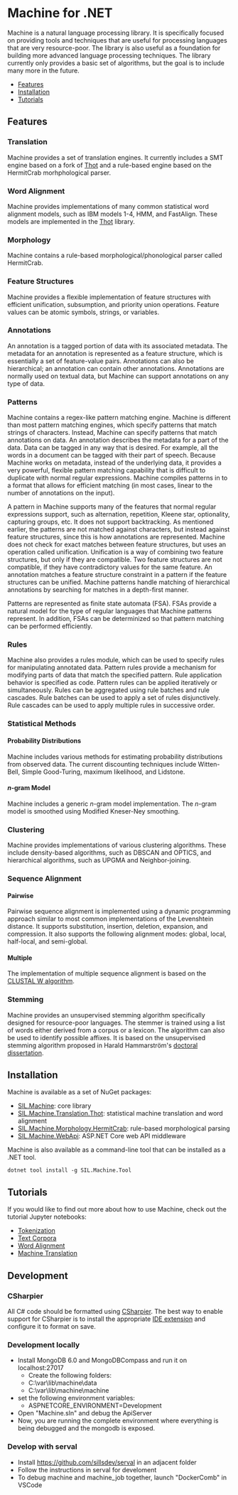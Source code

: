 # Machine for .NET

Machine is a natural language processing library. It is specifically focused on providing tools and techniques that are useful for processing languages that are very resource-poor. The library is also useful as a foundation for building more advanced language processing techniques. The library currently only provides a basic set of algorithms, but the goal is to include many more in the future.

- [Features](#features)
- [Installation](#installation)
- [Tutorials](#tutorials)

## Features

### Translation

Machine provides a set of translation engines. It currently includes a SMT engine based on a fork of [Thot](https://github.com/sillsdev/thot) and a rule-based engine based on the HermitCrab morhphological parser.

### Word Alignment

Machine provides implementations of many common statistical word alignment models, such as IBM models 1-4, HMM, and FastAlign. These models are implemented in the [Thot](https://github.com/sillsdev/thot) library.

### Morphology

Machine contains a rule-based morphological/phonological parser called HermitCrab.

### Feature Structures

Machine provides a flexible implementation of feature structures with efficient unification, subsumption, and priority union operations. Feature values can be atomic symbols, strings, or variables.

### Annotations

An annotation is a tagged portion of data with its associated metadata. The metadata for an annotation is represented as a feature structure, which is essentially a set of feature-value pairs. Annotations can also be hierarchical; an annotation can contain other annotations. Annotations are normally used on textual data, but Machine can support annotations on any type of data.

### Patterns

Machine contains a regex-like pattern matching engine. Machine is different than most pattern matching engines, which specify patterns that match strings of characters. Instead, Machine can specify patterns that match annotations on data. An annotation describes the metadata for a part of the data. Data can be tagged in any way that is desired. For example, all the words in a document can be tagged with their part of speech. Because Machine works on metadata, instead of the underlying data, it provides a very powerful, flexible pattern matching capability that is difficult to duplicate with normal regular expressions. Machine compiles patterns in to a format that allows for efficient matching (in most cases, linear to the number of annotations on the input).

A pattern in Machine supports many of the features that normal regular expressions support, such as alternation,
repetition, Kleene star, optionality, capturing groups, etc. It does not support backtracking. As mentioned earlier, the patterns are not matched against characters, but instead against feature structures, since this is how annotations are represented. Machine does not check for exact matches between feature structures, but uses an operation called unification. Unification is a way of combining two feature structures, but only if they are compatible. Two feature structures are not compatible, if they have contradictory values for the same feature. An annotation matches a feature structure constraint in a pattern if the feature structures can be unified. Machine patterns handle matching of hierarchical annotations by searching for matches in a depth-first manner.

Patterns are represented as finite state automata (FSA). FSAs provide a natural model for the type of regular languages that Machine patterns represent. In addition, FSAs can be determinized so that pattern matching can be
performed efficiently.

### Rules

Machine also provides a rules module, which can be used to specify rules for manipulating annotated data. Pattern
rules provide a mechanism for modifying parts of data that match the specified pattern. Rule application behavior
is specified as code. Pattern rules can be applied iteratively or simultaneously. Rules can be aggregated using rule batches and rule cascades. Rule batches can be used to apply a set of rules disjunctively. Rule cascades can be used to apply multiple rules in successive order.

### Statistical Methods

#### Probability Distributions

Machine includes various methods for estimating probability distributions from observed data. The current discounting techniques include Witten-Bell, Simple Good-Turing, maximum likelihood, and Lidstone.

#### _n_-gram Model

Machine includes a generic _n_-gram model implementation. The _n_-gram model is smoothed using Modified Kneser-Ney smoothing.

### Clustering

Machine provides implementations of various clustering algorithms. These include density-based algorithms, such as DBSCAN and OPTICS, and hierarchical algorithms, such as UPGMA and Neighbor-joining.

### Sequence Alignment

#### Pairwise

Pairwise sequence alignment is implemented using a dynamic programming approach similar to most common implementations of the Levenshtein distance. It supports substitution, insertion, deletion, expansion, and compression. It also supports the following alignment modes: global, local, half-local, and semi-global.

#### Multiple

The implementation of multiple sequence alignment is based on the [CLUSTAL W algorithm](https://www-bimas.cit.nih.gov/clustalw/clustalw.html).

### Stemming

Machine provides an unsupervised stemming algorithm specifically designed for resource-poor languages. The stemmer is trained using a list of words either derived from a corpus or a lexicon. The algorithm can also be used to identify possible affixes. It is based on the unsupervised stemming algorithm proposed in Harald Hammarström's [doctoral dissertation](http://aflat.org/files/phd.pdf).

## Installation

Machine is available as a set of NuGet packages:

- [SIL.Machine](https://www.nuget.org/packages/SIL.Machine/): core library
- [SIL.Machine.Translation.Thot](https://www.nuget.org/packages/SIL.Machine.Translation.Thot/): statistical machine translation and word alignment
- [SIL.Machine.Morphology.HermitCrab](https://www.nuget.org/packages/SIL.Machine.Morphology.HermitCrab/): rule-based morphological parsing
- [SIL.Machine.WebApi](https://www.nuget.org/packages/SIL.Machine.WebApi/): ASP.NET Core web API middleware

Machine is also available as a command-line tool that can be installed as a .NET tool.

```
dotnet tool install -g SIL.Machine.Tool
```

## Tutorials

If you would like to find out more about how to use Machine, check out the tutorial Jupyter notebooks:

- [Tokenization](samples/tokenization.ipynb)
- [Text Corpora](samples/corpora.ipynb)
- [Word Alignment](samples/word_alignment.ipynb)
- [Machine Translation](samples/machine_translation.ipynb)

## Development

### CSharpier

All C# code should be formatted using [CSharpier](https://csharpier.com/). The best way to enable support for CSharpier is to install the appropriate [IDE extension](https://csharpier.com/docs/Editors) and configure it to format on save.

### Development locally

- Install MongoDB 6.0 and MongoDBCompass and run it on localhost:27017
  - Create the following folders:
  - C:\var\lib\machine\data
  - C:\var\lib\machine\machine
- set the following environment variables:
  - ASPNETCORE_ENVIRONMENT=Development
- Open "Machine.sln" and debug the ApiServer
- Now, you are running the complete environment where everything is being debugged and the mongodb is exposed.

### Develop with serval

* Install https://github.com/sillsdev/serval in an adjacent folder
* Follow the instructions in serval for develoment
* To debug machine and machine_job together, launch "DockerComb" in VSCode
